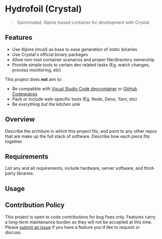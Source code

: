 # Hydrofoil (Crystal)
> Opinionated, Alpine-based container for development with Crystal

## Features

* Use Alpine (musl) as base to ease generation of static binaries
* Use Crystal's official binary packages
* Allow non-root container scenarios and proper file/directory ownership
* Provide simple tools to certain dev related tasks (Eg. watch changes, process monitoring, etc)

This project does **not** aim to:

* Be compatible with [Visual Studio Code devcontainer](devcontainer) or [GitHub Codespaces](codespaces)
* Pack or include web-specific tools (Eg. Node, Deno, Yarn, etc)
* Be _everything but the kitchen sink_

## Overview

Describe the architure in which this project fits, and point to any other repos
that are make up the full stack of software. Describe how each piece fits
together.

## Requirements

List any and all requirements, include hardware, server software, and third-party
libraries.

## Usage

## Contribution Policy

This project is open to code contributions for bug fixes only. Features carry
a long-term maintenance burden so they will not be accepted at this time.
Please [submit an issue](new-issue) if you have a feature you'd like to
request or discuss.

[devcontainer]: https://code.visualstudio.com/docs/remote/containers
[codespaces]: https://github.com/features/codespaces
[new-issue]: https://github.com/luislavena/hydrofoil-crystal/issues/new

